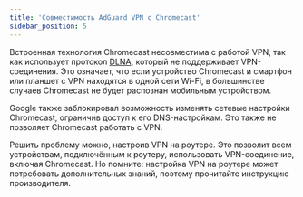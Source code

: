 ```yaml
---
title: 'Совместимость AdGuard VPN с Chromecast'
sidebar_position: 5
---
```


Встроенная технология Chromecast несовместима с работой VPN, так как использует протокол [DLNA](https://ru.wikipedia.org/wiki/DLNA), который не поддерживает VPN-соединения. Это означает, что если устройство Chromecast и смартфон или планшет с VPN находятся в одной сети Wi-Fi, в большинстве случаев Chromecast не будет распознан мобильным устройством.

Google также заблокировал возможность изменять сетевые настройки Chromecast, ограничив доступ к его DNS-настройкам. Это также не позволяет Chromecast работать с VPN.

Решить проблему можно, настроив VPN на роутере. Это позволит всем устройствам, подключённым к роутеру, использовать VPN-соединение, включая Chromecast. Но помните: настройка VPN на роутере может потребовать дополнительных знаний, поэтому прочитайте инструкцию производителя.
